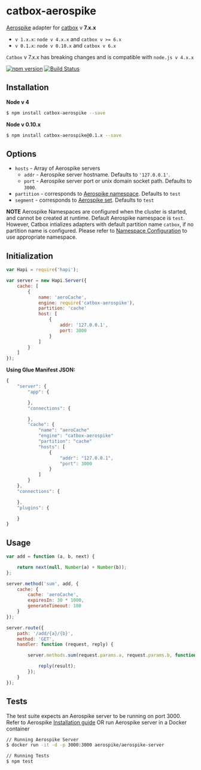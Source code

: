 # catbox-aerospike
[Aerospike](http://www.aerospike.com) adapter for [catbox](https://github.com/hapijs/catbox) v **7.x.x**

* `v 1.x.x`: `node v 4.x.x` and `catbox v >= 6.x`
* `v 0.1.x`: `node v 0.10.x` and `catbox v 6.x`

`Catbox` v 7.x.x has breaking changes and is compatible with `node.js v 4.x.x`

[![npm version](https://badge.fury.io/js/catbox-aerospike.png)](http://npmjs.org/package/catbox-aerospike)
[![Build Status](https://travis-ci.org/ooogway/catbox-aerospike.svg?branch=master)](https://travis-ci.org/ooogway/catbox-aerospike)

## Installation
**Node v 4**
```sh
$ npm install catbox-aerospike --save
```

**Node v 0.10.x**
```sh
$ npm install catbox-aerospike@0.1.x --save
```

## Options

- `hosts` - Array of Aerospike servers
   - `addr` - Aerospike server hostname. Defaults to `'127.0.0.1'`.
   - `port` - Aerospike server port or unix domain socket path. Defaults to `3000`.
- `partition` - corresponds to [Aerospike namespace](http://www.aerospike.com/docs/architecture/data-model.html#namespaces). Defaults to `test`
- `segment` - corresponds to [Aerospike set](http://www.aerospike.com/docs/architecture/data-model.html#sets). Defaults to `test`

**NOTE** Aerospike Namespaces are configured when the cluster is started, and cannot be created at runtime. Default Aerospike namespace is `test`. However, Catbox intializes adapters with default partition name `catbox`, if no partition name is configured. Please refer to [Namespace Configuration](http://www.aerospike.com/docs/operations/configure/namespace/) to use appropriate namespace.

## Initialization

```javascript
var Hapi = require('hapi');

var server = new Hapi.Server({
    cache: [
        {
            name: 'aeroCache',
            engine: require('catbox-aerospike'),
            partition: 'cache'
            host: [
                {
                    addr: '127.0.0.1',
                    port: 3000
                }
            ]
        }
    ]
});
```
**Using Glue Manifest JSON:**
```javascript
{
    "server": {
        "app": {

        },
        "connections": {

        },
        "cache": {
            "name": "aeroCache"
            "engine": "catbox-aerospike"
            "partition": "cache"
            "hosts": [
                {
                    "addr": "127.0.0.1",
                    "port": 3000
                }
            ]
        }
    },
    "connections": {

    },
    "plugins": {

    }
}
```

## Usage

```javascript
var add = function (a, b, next) {

    return next(null, Number(a) + Number(b));
};

server.method('sum', add, {
    cache: {
        cache: 'aeroCache',
        expiresIn: 30 * 1000,
        generateTimeout: 100
    }
});

server.route({
    path: '/add/{a}/{b}',
    method: 'GET',
    handler: function (request, reply) {

        server.methods.sum(request.params.a, request.params.b, function (err, result) {

            reply(result);
        });
    }
});
```

## Tests

The test suite expects an Aerospike server to be running on port 3000. Refer to Aerospike [Installation guide](http://www.aerospike.com/docs/operations/install/) OR run Aerospike server in a Docker container

```sh
// Running Aerospike Server
$ docker run -it -d -p 3000:3000 aerospike/aerospike-server

// Running Tests
$ npm test
```
